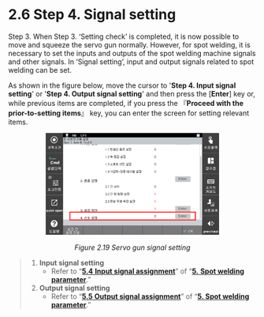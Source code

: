 ﻿# 2.6 Step 4. Signal setting

Step 3. When Step 3. ‘Setting check’ is completed, it is now possible to move and squeeze the servo gun normally. However, for spot welding, it is necessary to set the inputs and outputs of the spot welding machine signals and other signals. In ‘Signal setting’, input and output signals related to spot welding can be set.

As shown in the figure below, move the cursor to '**Step 4. Input signal setting**' or '**Step 4. Output signal setting**' and then press the \[**Enter**] key or, while previous items are completed, if you press the 『**Proceed with the prior-to-setting items**』 key, you can enter the screen for setting relevant items.

<p align="center">
 <img src="../_assets/image_85.png" width=70%></img>
 <em><p align="center">Figure 2.19 Servo gun signal setting</p></em>
</p>

>1. **Input signal setting**
>       * Refer to “[**5.4** **Input signal assignment**](../5-spot-weld-parameter/5-4-input-signal-assign.md)” of “[**5.** **Spot welding parameter**](../5-spot-weld-parameter/).”
>2. **Output signal setting**
>       * Refer to “[**5.5** **Output signal assignment**](../5-spot-weld-parameter/5-5-output-signal-assign.md)” of “[**5. Spot welding parameter**](../5-spot-weld-parameter/).”
> 
